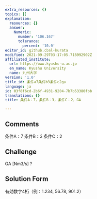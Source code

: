 ```yaml
---
extra_resources: {}
topics: []
explanation:
  resources: {}
  answer:
    Numeric:
      number: '106.167'
      tolerance:
        percent: '10.0'
editor_id: github.cbal-kurata
modified: 2021-09-29T03:17:05.718992902Z
affiliated_institute:
  url: https://www.kyushu-u.ac.jp
  en_name: Kyushu University
  name: 九州大学
version: '1.0'
title_id: 条件a7条件b3条件c2ga
language: ja
id: 03f8f6cd-2b6f-4931-9204-7b7b53380fbb
translations: {}
title: 条件A：7，条件B：3，条件C：2，GA

---
```


## Comments
条件A：7
条件B：3
条件C：2

## Challenge
GA [Nm3/s] ?

## Solution Form
有効数字4桁（例：1.234,  56.78,  901.2）




